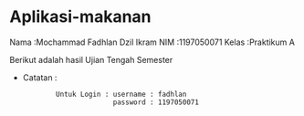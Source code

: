 # Aplikasi-makanan
Nama :Mochammad Fadhlan Dzil Ikram
NIM :1197050071
Kelas :Praktikum A

Berikut adalah hasil Ujian Tengah Semester 
* Catatan :

              Untuk Login : username : fadhlan
                            password : 1197050071 
